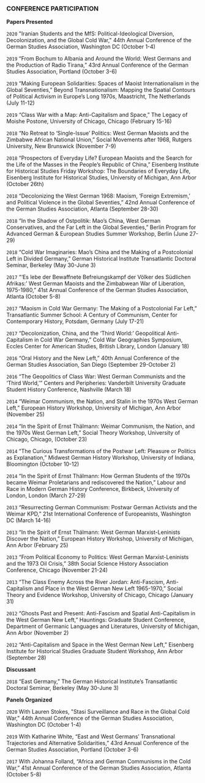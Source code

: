 ### CONFERENCE PARTICIPATION

**Papers Presented**

`2020` "Iranian Students and the MfS: Political-Ideological Diversion, Decolonization, and the Global Cold War," 44th Annual Conference of the German Studies Association, Washington DC (October 1-4)

`2019` “From Bochum to Albania and Around the World: West Germans and the Production of Radio Tirana,” 43rd Annual Conference of the German Studies Association, Portland (October 3-6)

`2019` “Making European Solidarities: Spaces of Maoist Internationalism in the Global Seventies,” Beyond Transnationalism: Mapping the Spatial Contours of Political Activism in Europe’s Long 1970s, Maastricht, The Netherlands (July 11-12)

`2019` “Class War with a Map: Anti-Capitalism and Space,” The Legacy of Moishe Postone, University of Chicago, Chicago (February 15-16)

`2018` “No Retreat to ‘Single-Issue’ Politics: West German Maoists and the Zimbabwe African National Union,” Social Movements after 1968, Rutgers University, New Brunswick (November 7-9)

`2018` “Prospectors of Everyday Life? European Maoists and the Search for the Life of the Masses in the People’s Republic of China,” Eisenberg Institute for Historical Studies Friday Workshop: The Boundaries of Everyday Life, Eisenberg Institute for Historical Studies, University of Michigan, Ann Arbor (October 26th)

`2018` “Decolonizing the West German 1968: Maoism, ‘Foreign Extremism,’ and Political Violence in the Global Seventies,” 42nd Annual Conference of the German Studies Association, Atlanta (September 28-30)

`2018` “In the Shadow of Ostpolitik: Mao’s China, West German Conservatives, and the Far Left in the Global Seventies,” Berlin Program for Advanced German & European Studies Summer Workshop, Berlin (June 27-29)

`2018` “Cold War Imaginaries: Mao’s China and the Making of a Postcolonial
Left in Divided Germany,” German Historical Institute Transatlantic Doctoral Seminar, Berkeley (May 30-June 3)

`2017` “‘Es lebe der Bewaffnete Befreiungskampf der Völker des Südlichen Afrikas:’ West German Maoists and the Zimbabwean War of Liberation, 1975-1980,” 41st Annual Conference of the German Studies Association, Atlanta (October 5-8)

`2017` “Maoism in Cold War Germany: The Making of a Postcolonial Far Left,” Transatlantic Summer School: A Century of Communism, Center for Contemporary History, Potsdam, Germany (July 17-21)

`2017` “Decolonization, China, and the ‘Third World:’ Geopolitical Anti-Capitalism in Cold War Germany,” Cold War Geographies Symposium, Eccles Center for American Studies, British Library, London (January 18)

`2016` “Oral History and the New Left,” 40th Annual Conference of the German Studies Association, San Diego (September 29-October 2)

`2016` “The Geopolitics of Class War: West German Communists and the ‘Third World,’” Centers and Peripheries: Vanderbilt University Graduate Student History Conference, Nashville (March 18)

`2014` “Weimar Communism, the Nation, and Stalin in the 1970s West German Left,” European History Workshop, University of Michigan, Ann Arbor (November 25)

`2014` “In the Spirit of Ernst Thälmann: Weimar Communism, the Nation, and the 1970s West German Left,” Social Theory Workshop, University of Chicago, Chicago, (October 23)

`2014` “The Curious Transformations of the Postwar Left: Pleasure or Politics as Explanation,” Midwest German History Workshop, University of Indiana, Bloomington (October 10-12)

`2014` “In the Spirit of Ernst Thälmann: How German Students of the 1970s became Weimar Proletarians and rediscovered the Nation,” Labour and Race in Modern German History Conference, Birkbeck, University of London, London (March 27-29)

`2013` “Resurrecting German Communism: Postwar German Activists and the Weimar KPD,” 21st International Conference of Europeanists, Washington DC (March 14-16)

`2013` “In the Spirit of Ernst Thälmann: West German Marxist-Leninists Discover the Nation,” European History Workshop, University of Michigan, Ann Arbor (February 25)

`2013` “From Political Economy to Politics: West German Marxist-Leninists and the 1973 Oil Crisis,” 38th Social Science History Association Conference, Chicago (November 21-24)

`2013` “The Class Enemy Across the River Jordan: Anti-Fascism, Anti-Capitalism and Place in the West German New Left 1965-1970,” Social Theory and Evidence Workshop,  University of Chicago, Chicago (January 31)

`2012` “Ghosts Past and Present: Anti-Fascism and Spatial Anti-Capitalism in the West German New Left,” Hauntings: Graduate Student Conference, Department of Germanic Languages and Literatures, University of Michigan, Ann Arbor (November 2)

`2012` “Anti-Capitalism and Space in the West German New Left,” Eisenberg Institute for Historical Studies Graduate Student Workshop, Ann Arbor (September 28) 

**Discussant**

`2018` “East Germany,” The German Historical Institute’s Transatlantic Doctoral Seminar, Berkeley (May 30-June 3)

**Panels Organized**

`2020` With Lauren Stokes, "Stasi Surveillance and Race in the Global Cold War," 44th Annual Conference of the German Studies Association, Washington DC (October 1-4)

`2019` With Katharine White, “East and West Germans’ Transnational Trajectories and Alternative Solidarities,” 43rd Annual Conference of the German Studies Association, Portland (October 3-6)

`2017` With Johanna Folland, “Africa and German Communisms in the Cold War,” 41st Annual Conference of the German Studies Association, Atlanta (October 5-8)